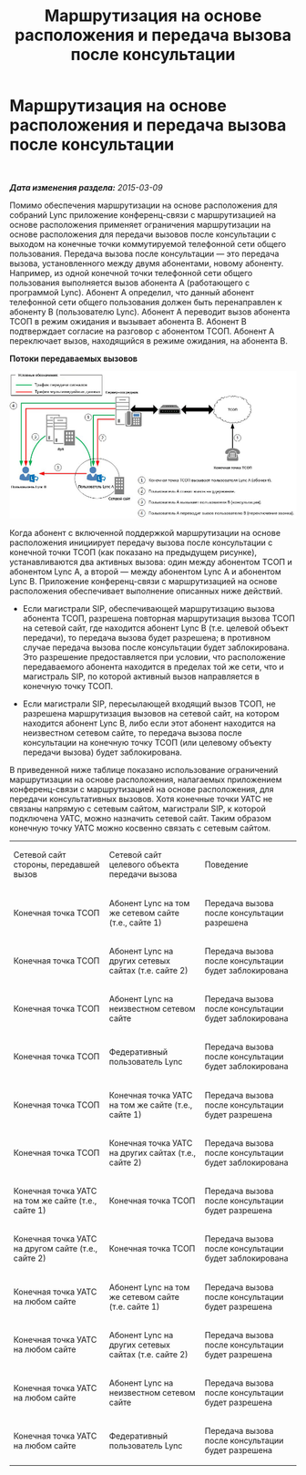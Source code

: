 ﻿---
title: Маршрутизация на основе расположения и передача вызова после консультации
TOCTitle: Маршрутизация на основе расположения и передача вызова после консультации
ms:assetid: b12460c2-36c8-481f-b867-fe10dc1c0bdf
ms:mtpsurl: https://technet.microsoft.com/ru-ru/library/Dn362836(v=OCS.15)
ms:contentKeyID: 56270610
ms.date: 05/19/2016
mtps_version: v=OCS.15
ms.translationtype: HT
---

# Маршрутизация на основе расположения и передача вызова после консультации

 

_**Дата изменения раздела:** 2015-03-09_

Помимо обеспечения маршрутизации на основе расположения для собраний Lync приложение конференц-связи с маршрутизацией на основе расположения применяет ограничения маршрутизации на основе расположения для передачи вызовов после консультации с выходом на конечные точки коммутируемой телефонной сети общего пользования. Передача вызова после консультации — это передача вызова, установленного между двумя абонентами, новому абоненту. Например, из одной конечной точки телефонной сети общего пользования выполняется вызов абонента A (работающего с программой Lync). Абонент A определил, что данный абонент телефонной сети общего пользования должен быть перенаправлен к абоненту B (пользователю Lync). Абонент A переводит вызов абонента ТСОП в режим ожидания и вызывает абонента B. Абонент B подтверждает согласие на разговор с абонентом ТСОП. Абонент A переключает вызов, находящийся в режиме ожидания, на абонента B.

**Потоки передаваемых вызовов**

![Схема маршрутизации на основе местоположения для конференц-связи](images/Dn362836.e4d43d6f-23d2-49c9-b12b-15248a743f92(OCS.15).jpg "Схема маршрутизации на основе местоположения для конференц-связи")

Когда абонент с включенной поддержкой маршрутизации на основе расположения инициирует передачу вызова после консультации с конечной точки ТСОП (как показано на предыдущем рисунке), устанавливаются два активных вызова: один между абонентом ТСОП и абонентом Lync A, а второй — между абонентом Lync A и абонентом Lync B. Приложение конференц-связи с маршрутизацией на основе расположения обеспечивает выполнение описанных ниже действий.

  - Если магистрали SIP, обеспечивающей маршрутизацию вызова абонента ТСОП, разрешена повторная маршрутизация вызова ТСОП на сетевой сайт, где находится абонент Lync B (т.е. целевой объект передачи), то передача вызова будет разрешена; в противном случае передача вызова после консультации будет заблокирована. Это разрешение предоставляется при условии, что расположение передаваемого абонента находится в пределах той же сети, что и магистраль SIP, по которой активный вызов направляется в конечную точку ТСОП.

  - Если магистрали SIP, пересылающей входящий вызов ТСОП, не разрешена маршрутизация вызовов на сетевой сайт, на котором находится абонент Lync B, либо если этот абонент находится на неизвестном сетевом сайте, то передача вызова после консультации на конечную точку ТСОП (или целевому объекту передачи вызова) будет заблокирована.

В приведенной ниже таблице показано использование ограничений маршрутизации на основе расположения, налагаемых приложением конференц-связи с маршрутизацией на основе расположения, для передачи консультативных вызовов. Хотя конечные точки УАТС не связаны напрямую с сетевым сайтом, магистрали SIP, к которой подключена УАТС, можно назначить сетевой сайт. Таким образом конечную точку УАТС можно косвенно связать с сетевым сайтом.


<table>
<colgroup>
<col style="width: 33%" />
<col style="width: 33%" />
<col style="width: 33%" />
</colgroup>
<tbody>
<tr class="odd">
<td><p>Сетевой сайт стороны, передавшей вызов</p></td>
<td><p>Сетевой сайт целевого объекта передачи вызова</p></td>
<td><p>Поведение</p></td>
</tr>
<tr class="even">
<td><p>Конечная точка ТСОП</p></td>
<td><p>Абонент Lync на том же сетевом сайте (т.е., сайте 1)</p></td>
<td><p>Передача вызова после консультации разрешена</p></td>
</tr>
<tr class="odd">
<td><p>Конечная точка ТСОП</p></td>
<td><p>Абонент Lync на других сетевых сайтах (т.е. сайте 2)</p></td>
<td><p>Передача вызова после консультации будет заблокирована</p></td>
</tr>
<tr class="even">
<td><p>Конечная точка ТСОП</p></td>
<td><p>Абонент Lync на неизвестном сетевом сайте</p></td>
<td><p>Передача вызова после консультации будет заблокирована</p></td>
</tr>
<tr class="odd">
<td><p>Конечная точка ТСОП</p></td>
<td><p>Федеративный пользователь Lync</p></td>
<td><p>Передача вызова после консультации будет заблокирована</p></td>
</tr>
<tr class="even">
<td><p>Конечная точка ТСОП</p></td>
<td><p>Конечная точка УАТС на том же сайте (т.е., сайте 1)</p></td>
<td><p>Передача вызова после консультации будет разрешена</p></td>
</tr>
<tr class="odd">
<td><p>Конечная точка ТСОП</p></td>
<td><p>Конечная точка УАТС на других сайтах (т.е., сайте 2)</p></td>
<td><p>Передача вызова после консультации будет заблокирована</p></td>
</tr>
<tr class="even">
<td><p>Конечная точка УАТС на том же сайте (т.е., сайте 1)</p></td>
<td><p>Конечная точка ТСОП</p></td>
<td><p>Передача вызова после консультации будет разрешена</p></td>
</tr>
<tr class="odd">
<td><p>Конечная точка УАТС на другом сайте (т.е., сайте 2)</p></td>
<td><p>Конечная точка ТСОП</p></td>
<td><p>Передача вызова после консультации будет заблокирована</p></td>
</tr>
<tr class="even">
<td><p>Конечная точка УАТС на любом сайте</p></td>
<td><p>Абонент Lync на том же сетевом сайте (т.е. сайте 1)</p></td>
<td><p>Передача вызова после консультации будет разрешена</p></td>
</tr>
<tr class="odd">
<td><p>Конечная точка УАТС на любом сайте</p></td>
<td><p>Абонент Lync на других сетевых сайтах (т.е. сайте 2)</p></td>
<td><p>Передача вызова после консультации будет разрешена</p></td>
</tr>
<tr class="even">
<td><p>Конечная точка УАТС на любом сайте</p></td>
<td><p>Абонент Lync на неизвестном сетевом сайте</p></td>
<td><p>Передача вызова после консультации будет разрешена</p></td>
</tr>
<tr class="odd">
<td><p>Конечная точка УАТС на любом сайте</p></td>
<td><p>Федеративный пользователь Lync</p></td>
<td><p>Передача вызова после консультации будет разрешена</p></td>
</tr>
</tbody>
</table>

